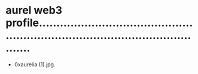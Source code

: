 # aurel web3 profile........................................................................................................
- 0xaurelia (1).jpg.
